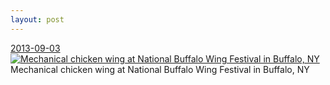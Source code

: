 ```yaml
---
layout: post
---
```


<p>
  <time><a href="/42">2013-09-03</a></time>
  <a href="/42"><img src="{{ site.assets_url }}/42-640.jpg" srcset="{{ site.assets_url }}/42-1280.jpg 1280w, {{ site.assets_url }}/42-960.jpg 960w, {{ site.assets_url }}/42-640.jpg 640w, {{ site.assets_url }}/42-320.jpg 320w" sizes="(min-width: 700px) 50vw, calc(100vw - 2rem)" alt="Mechanical chicken wing at National Buffalo Wing Festival in Buffalo, NY" /></a>
  <span>Mechanical chicken wing at National Buffalo Wing Festival in Buffalo, NY</span>
</p>
